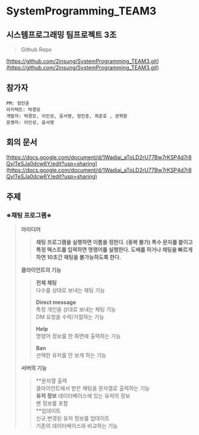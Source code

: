 # SystemProgramming_TEAM3

## 시스템프로그래밍 팀프로젝트 3조

> Github Repo
> 

[https://github.com/2insung/SystemProgramming_TEAM3.git](https://github.com/2insung/SystemProgramming_TEAM3.git)

## 참가자

```
PM: 정인준
아키텍트: 박경모
개발자: 박경모, 이인성, 윤서영, 정인준, 최준호 , 권혁원
운영자: 이인성, 윤서영
```

## 회의 문서

[https://docs.google.com/document/d/1Wadjai_aToLD2rU77Bw7rKSP4d7r8QylTeSJa0dcw6Y/edit?usp=sharing](https://docs.google.com/document/d/1Wadjai_aToLD2rU77Bw7rKSP4d7r8QylTeSJa0dcw6Y/edit?usp=sharing)

## 주제

### ※채팅 프로그램※

> **아이디어**
> 
> 
> > **채팅 프로그램을 실행하면 이름을 정한다. (중복 불가)
> 특수 문자를 붙이고 특정 텍스트를 입력하면 명령어를 실행한다.
> 도배를 하거나 채팅을 빠르게 하면 10초간 채팅을 불가능하도록 한다.**
> > 
> 
> **클라이언트의 기능**
> 
> > **전체 채팅**  
> > 다수를 상대로 보내는 채팅 기능  
> > 
> > **Direct message**  
> > 특정 개인을 상대로 보내는 채팅 기능  
> > DM 요청을 수락/거절하는 기능
> > 
> > **Help**  
> > 명령어 정보를 한 화면에 출력하는 기능  
> > 
> > **Ban**  
> > 선택한 유저를 안 보게 하는 기능  
> 
> **서버의 기능**  
> 
> >**문자열 출력  
> > 클라이언트에서 받은 채팅을 문자열로 출력하는 기능  
> > **유저 정보**
> > 데이터베이스에 있는 유저의 정보  
> > 밴 정보를 포함  
> > **업데이트  
> > 신규,변경된 유저 정보를 업데이트  
> > 기존의 데이터베이스와 비교하는 기능  



